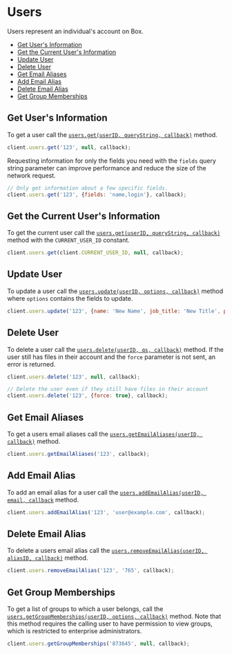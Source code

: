 Users
=====

Users represent an individual's account on Box.

* [Get User's Information](#get-users-information)
* [Get the Current User's Information](#get-the-current-users-information)
* [Update User](#update-user)
* [Delete User](#delete-user)
* [Get Email Aliases](#get-email-aliases)
* [Add Email Alias](#add-email-alias)
* [Delete Email Alias](#delete-email-alias)
* [Get Group Memberships](#get-group-memberships)

Get User's Information
----------------------------------

To get a user call the [`users.get(userID, queryString, callback)`](http://opensource.box.com/box-node-sdk/Users.html#get) method.

```js
client.users.get('123', null, callback);
```

Requesting information for only the fields you need with the `fields` query
string parameter can improve performance and reduce the size of the network
request.

```js
// Only get information about a few specific fields.
client.users.get('123', {fields: 'name,login'}, callback);
```


Get the Current User's Information
----------------------------------

To get the current user call the [`users.get(userID, queryString, callback)`](http://opensource.box.com/box-node-sdk/Users.html#get) method with the `CURRENT_USER_ID` constant.

```js
client.users.get(client.CURRENT_USER_ID, null, callback);
```


Update User
-----------

To update a user call the [`users.update(userID, options, callback)`](http://opensource.box.com/box-node-sdk/Users.html#update) method where `options` contains the fields to update.

```js
client.users.update('123', {name: 'New Name', job_title: 'New Title', phone: '555-1111'}, callback);
```


Delete User
-----------

To delete a user call the
[`users.delete(userID, qs, callback)`](http://opensource.box.com/box-node-sdk/Users.html#delete)
method.  If the user still has files in their account and the `force` parameter
is not sent, an error is returned.

```js
client.users.delete('123', null, callback);
```

```js
// Delete the user even if they still have files in their account
client.users.delete('123', {force: true}, callback);
```


Get Email Aliases
-----------------

To get a users email aliases call the [`users.getEmailAliases(userID, callback)`](http://opensource.box.com/box-node-sdk/Users.html#getEmailAliases) method.

```js
client.users.getEmailAliases('123', callback);
```


Add Email Alias
---------------

To add an email alias for a user call the [`users.addEmailAlias(userID, email, callback`](http://opensource.box.com/box-node-sdk/Users.html#addEmailAlias) method.

```js
client.users.addEmailAlias('123', 'user@example.com', callback);
```


Delete Email Alias
------------------

To delete a users email alias call the [`users.removeEmailAlias(userID, aliasID, callback)`](http://opensource.box.com/box-node-sdk/Users.html#removeEmailAlias) method.

```js
client.users.removeEmailAlias('123', '765', callback);
```

Get Group Memberships
---------------------

To get a list of groups to which a user belongs, call the
[`users.getGroupMemberships(userID, options, callback)`](http://opensource.box.com/box-node-sdk/Users.html#getGroupMemberships)
method.  Note that this method requires the calling user to have permission to
view groups, which is restricted to enterprise administrators.

```js
client.users.getGroupMemberships('873645', null, callback);
```

